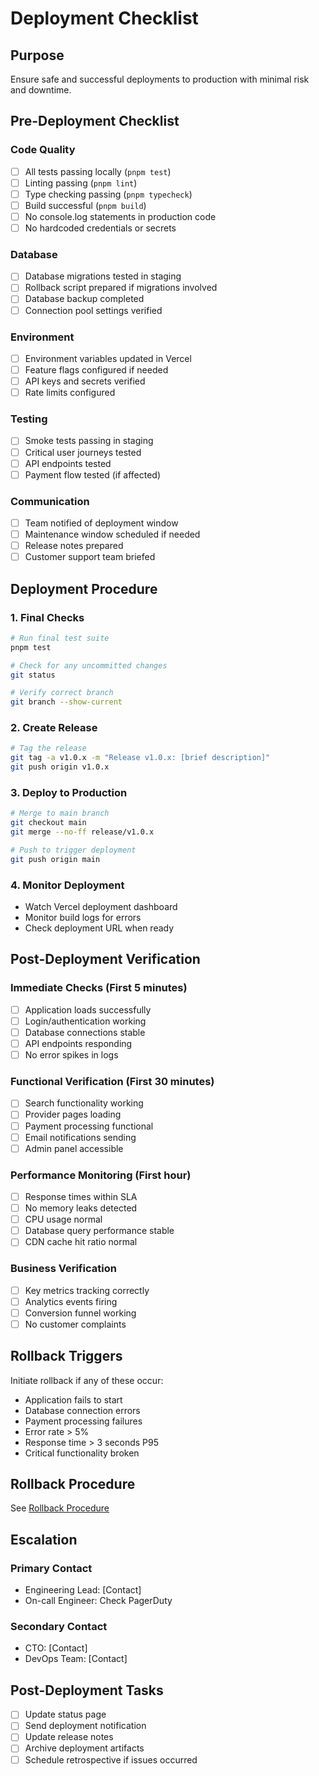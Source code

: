 # Deployment Checklist

## Purpose
Ensure safe and successful deployments to production with minimal risk and downtime.

## Pre-Deployment Checklist

### Code Quality
- [ ] All tests passing locally (`pnpm test`)
- [ ] Linting passing (`pnpm lint`)
- [ ] Type checking passing (`pnpm typecheck`)
- [ ] Build successful (`pnpm build`)
- [ ] No console.log statements in production code
- [ ] No hardcoded credentials or secrets

### Database
- [ ] Database migrations tested in staging
- [ ] Rollback script prepared if migrations involved
- [ ] Database backup completed
- [ ] Connection pool settings verified

### Environment
- [ ] Environment variables updated in Vercel
- [ ] Feature flags configured if needed
- [ ] API keys and secrets verified
- [ ] Rate limits configured

### Testing
- [ ] Smoke tests passing in staging
- [ ] Critical user journeys tested
- [ ] API endpoints tested
- [ ] Payment flow tested (if affected)

### Communication
- [ ] Team notified of deployment window
- [ ] Maintenance window scheduled if needed
- [ ] Release notes prepared
- [ ] Customer support team briefed

## Deployment Procedure

### 1. Final Checks
```bash
# Run final test suite
pnpm test

# Check for any uncommitted changes
git status

# Verify correct branch
git branch --show-current
```

### 2. Create Release
```bash
# Tag the release
git tag -a v1.0.x -m "Release v1.0.x: [brief description]"
git push origin v1.0.x
```

### 3. Deploy to Production
```bash
# Merge to main branch
git checkout main
git merge --no-ff release/v1.0.x

# Push to trigger deployment
git push origin main
```

### 4. Monitor Deployment
- Watch Vercel deployment dashboard
- Monitor build logs for errors
- Check deployment URL when ready

## Post-Deployment Verification

### Immediate Checks (First 5 minutes)
- [ ] Application loads successfully
- [ ] Login/authentication working
- [ ] Database connections stable
- [ ] API endpoints responding
- [ ] No error spikes in logs

### Functional Verification (First 30 minutes)
- [ ] Search functionality working
- [ ] Provider pages loading
- [ ] Payment processing functional
- [ ] Email notifications sending
- [ ] Admin panel accessible

### Performance Monitoring (First hour)
- [ ] Response times within SLA
- [ ] No memory leaks detected
- [ ] CPU usage normal
- [ ] Database query performance stable
- [ ] CDN cache hit ratio normal

### Business Verification
- [ ] Key metrics tracking correctly
- [ ] Analytics events firing
- [ ] Conversion funnel working
- [ ] No customer complaints

## Rollback Triggers

Initiate rollback if any of these occur:
- Application fails to start
- Database connection errors
- Payment processing failures
- Error rate > 5%
- Response time > 3 seconds P95
- Critical functionality broken

## Rollback Procedure

See [Rollback Procedure](./rollback-procedure.md)

## Escalation

### Primary Contact
- Engineering Lead: [Contact]
- On-call Engineer: Check PagerDuty

### Secondary Contact
- CTO: [Contact]
- DevOps Team: [Contact]

## Post-Deployment Tasks

- [ ] Update status page
- [ ] Send deployment notification
- [ ] Update release notes
- [ ] Archive deployment artifacts
- [ ] Schedule retrospective if issues occurred